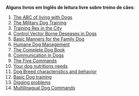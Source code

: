 **Alguns livros em Inglês de leitura livre sobre treino de cães**: 

1. [The ABC of living with Dogs](./01.%20The%20ABC%20of%20Living%20With%20Dogs%20author%20Best%20Friends%20Animal%20Society.pdf)
2. [The Military Dog Training](./02.%20Military%20Dog%20Training%20and%20Employment%20author%20Headquarters,%20Department%20of%20the%20Army.pdf)
3. [Training Rex in the City](./03.%20Training%20Rex%20in%20the%20City%20-%20Basic%20Obedience%20for%20Dogs%20author%20Nancy%20Clarke.pdf)
4. [Control Vector Borne Deseases in Dogs](./04.%20Control%20of%20Vector-Borne%20Diseases%20in%20Dogs%20and%20Cats%20author%20ESCCAP.pdf)
5. [Basic Manners for the Family Dog](./05.%20Basic%20Manners%20for%20the%20Family%20Dog%20author%20Jess%20Rollins%20Professional%20Dog%20Trainer.pdf)
6. [Humane Dog Management](./06.%20Humane%20dog%20management%20author%20World%20Animal%20Protection.pdf)
7. [The Complete Dog Book](./07.%20The%20Complete%20Dog%20Book%20author%20Dr.William%20A.%20Bruette.pdf)
8. [Communication in Dogs](./08.%20Communication%20in%20Dogs%20author%20MDPI.pdf)
9. [The Five Commands](./09.%20The%20Five%20Commands%20Every%20Dog%20Should%20Know%20author%20American%20Kennel%20Club.pdf)
10. [Your dog nutritions needs](./10.%20Your%20Dog´s%20Nutritions%20Needs%20author%20The%20National%20Academies%20Press.pdf)
11. [Dog Breed characteristics and behavior](./14.%20Dog%20Breed%20Characteristics%20&%20Behavior%20(Article)%20author%20Marin%20Humane.pdf)
12. [Basic Dog training](./15.%20Basic%20Dog%20Training%20(Article)%20author%20Dogs%20Trust.pdf)
13. [Digging problems](./16.%20Digging%20Problems%20(Article)%20author%20Puppy%20Training%20Classes%20SIRIUS.pdf)
14. [Multilinagual Dog Commands](./24.%20Multilingual%20Dog%20Commands%20(Article)%20author%20K9University%20OKC.pdf)